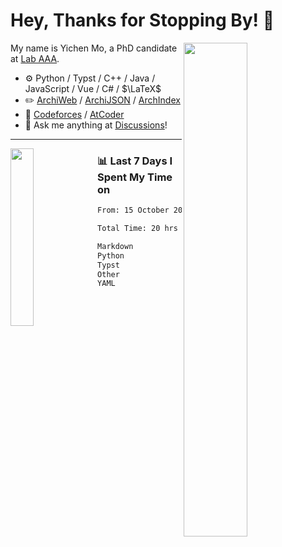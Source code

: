 # Hey, Thanks for Stopping By! 🦭

<picture>
    <source media="(prefers-color-scheme: dark)" srcset="https://github-readme-stats.vercel.app/api?username=amomorning&show_icons=true&theme=noctis_minimus&hide=issues">
    <img align="right" width="45%" src="https://github-readme-stats.vercel.app/api?username=amomorning&show_icons=true&theme=graywhite&hide=issues">
</picture>


My name is Yichen Mo, a PhD candidate at [Lab AAA](https://archialgo.com).

-   :gear: Python / Typst / C++ / Java / JavaScript / Vue / C# / $\LaTeX$ 
-   :pencil2: [ArchiWeb](https://web.archialgo.com) / [ArchiJSON](https://www.food4rhino.com/en/app/archijson) / [ArchIndex](https://index.archialgo.com/) 
-   :abacus: [Codeforces](https://codeforces.com/profile/LaPluma) / [AtCoder](https://atcoder.jp/users/amomorning)
-   :thought_balloon: Ask me anything at [Discussions](https://github.com/amomorning/amomorning/discussions/new)!


---

<picture>
    <source media="(prefers-color-scheme: dark)" srcset="https://github-readme-stats.vercel.app/api/top-langs/?username=amomorning&hide=Mathematica&theme=noctis_minimus">
    <img align="left" width="27%" src="https://github-readme-stats.vercel.app/api/top-langs/?username=amomorning&hide=Mathematica&theme=graywhite">
</picture>

  
### 📊 Last 7 Days I Spent My Time on

<!--START_SECTION:waka-->

```txt
From: 15 October 2025 - To: 22 October 2025

Total Time: 20 hrs 15 mins

Markdown                   12 hrs 6 mins   ███████████████░░░░░░░░░░   59.80 %
Python                     5 hrs 21 mins   ██████▓░░░░░░░░░░░░░░░░░░   26.49 %
Typst                      56 mins         █░░░░░░░░░░░░░░░░░░░░░░░░   04.62 %
Other                      49 mins         █░░░░░░░░░░░░░░░░░░░░░░░░   04.05 %
YAML                       14 mins         ▒░░░░░░░░░░░░░░░░░░░░░░░░   01.22 %
```

<!--END_SECTION:waka-->　　
